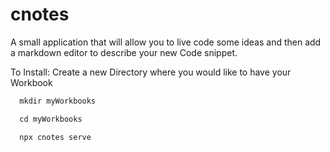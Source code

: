 # cnotes

A small application that will allow you to live code some ideas and then add a markdown editor to
describe your new Code snippet.

To Install:
Create a new Directory where you would like to have your Workbook

```js
  mkdir myWorkbooks

  cd myWorkbooks

  npx cnotes serve
```
